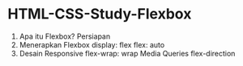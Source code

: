 # HTML-CSS-Study-Flexbox

1. Apa itu Flexbox?
        Persiapan
2. Menerapkan Flexbox
        display: flex
        flex: auto
3. Desain Responsive
        flex-wrap: wrap
        Media Queries
        flex-direction